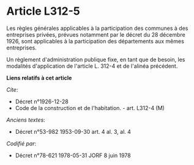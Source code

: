 # Article L312-5

Les règles générales applicables à la participation des communes à des entreprises privées, prévues notamment par le décret
du 28 décembre 1926, sont applicables à la participation des départements aux mêmes entreprises.

Un règlement d'administration publique fixe, en tant que de besoin, les modalités d'application de l'article L. 312-4 et de
l'alinéa précédent.

**Liens relatifs à cet article**

_Cite_:

  - Décret n°1926-12-28
  - Code de la construction et de l'habitation. - art. L312-4 (M)

_Anciens textes_:

  - Décret n°53-982 1953-09-30 art. 4 al. 3, al. 4

_Codifié par_:

  - Décret n°78-621 1978-05-31 JORF 8 juin 1978
